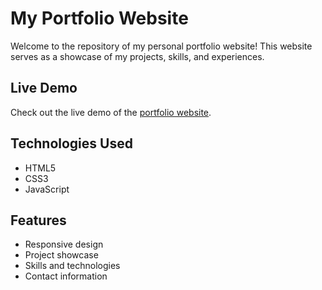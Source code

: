 # My Portfolio Website

Welcome to the repository of my personal portfolio website! This website serves as a showcase of my projects, skills, and experiences.

## Live Demo

Check out the live demo of the [portfolio website](https://sharara6.github.io/).

## Technologies Used

- HTML5
- CSS3
- JavaScript

## Features

- Responsive design
- Project showcase
- Skills and technologies
- Contact information


